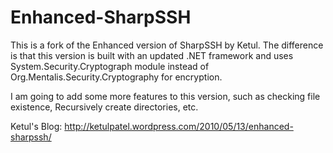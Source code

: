 Enhanced-SharpSSH
=================

This is a fork of the Enhanced version of SharpSSH by Ketul. The difference is that this version is built with an updated .NET framework and uses System.Security.Cryptograph module instead of Org.Mentalis.Security.Cryptography for encryption.

I am going to add some more features to this version, such as checking file existence, Recursively create directories, etc.

Ketul's Blog:
http://ketulpatel.wordpress.com/2010/05/13/enhanced-sharpssh/